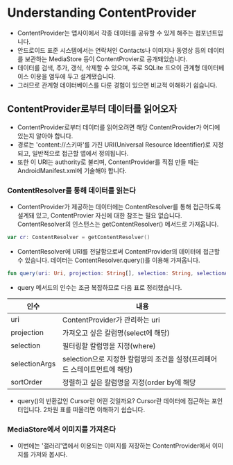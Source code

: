 # Understanding ContentProvider
* ContentProvider는 앱사이에서 각종 데이터를 공유할 수 있게 해주는 컴포넌트입니다. 
* 안드로이드 표준 시스템에서는 연락처인 Contacts나 이미지나 동영상 등의 데이터를 보관하는 MediaStore 등이 ContentProvier로 공개돼있습니다.
* 데이터를 검색, 추가, 갱식, 삭제할 수 있으며, 주로 SQLite 드으이 관계형 데이터베이스 이용을 염두에 두고 설계됐습니다.
* 그러므로 관계형 데이터베이스를 다룬 경험이 있으면 비교적 이해하기 쉽습니다.
## ContentProvider로부터 데이터를 읽어오자
* ContentProvider로부터 데이터를 읽어오려면 해당 ContentProvider가 어디에 있는지 알아야 합니다. 
* 경로는 'content://스키마'를 가진 URI(Universal Resource Ideentifier)로 지정되고, 일반적으로 접근할 앱에서 정의됩니다.
* 또한 이 URI는 authority로 불리며, ContentProvider를 직접 만들 때는 AndroidManifest.xml에 기술해야 합니다.
### ContentResolver를 통해 데이터를 읽는다
* ContentProvider가 제공하는 데이터에는 ContentResolver를 통해 접근하도록 설계돼 있고, ContentProvier 자신에 대한 참조는 필요 없습니다. ContentResolver의 인스턴스는 getContentResolver() 메서드로 가져옵니다.
~~~kotlin
var cr: ContentResolver = getContentResolver()
~~~
* ContentResolver에 URI를 전달함으로써 ContentProvider의 데이터에 접근할 수 있습니다. 데이터는 ContentResolver.query()를 이용해 가져옵니다.
~~~kotlin
fun query(uri: Uri, projection: String[], selection: String, selectionArgs: String[], sortOrder: String): Cursor
~~~
* query 메서드의 인수는 조금 복잡하므로 다음 표로 정리했습니다.

|인수|내용|
|---|----|
|uri|ContentProvider가 관리하는 uri|
|projection|가져오고 싶은 칼럼명(select에 해당)|
|selection|필터링할 칼럼명을 지정(where)|
|selectionArgs|selection으로 지정한 칼럼명의 조건을 설정(프리페어드 스테이트먼트에 해당)|
|sortOrder|정렬하고 싶은 칼럼명을 지정(order by에 해당|
* query()의 반환값인 Cursor란 어떤 것일까요? Cursor란 데이터에 접근하는 포인터입니다. 2차원 표를 떠올리면 이해하기 쉽습니다.
### MediaStore에서 이미지를 가져온다
* 이번에는 '갤러리'앱에서 이용되는 이미지를 저장하는 ContentProvider에서 이미지를 가져와 봅시다. 